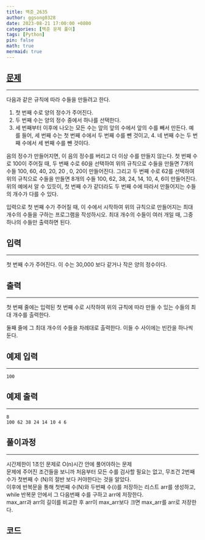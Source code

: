 ```yaml
---
title: 백준_2635
author: ggsong0328
date: 2023-08-21 17:00:00 +0800
categories: [백준 문제 풀이]
tags: [Python]
pin: false
math: true
mermaid: true
---
```


## __[문제](https://www.acmicpc.net/problem/2635)__
***
다음과 같은 규칙에 따라 수들을 만들려고 한다.

1. 첫 번째 수로 양의 정수가 주어진다.
2. 두 번째 수는 양의 정수 중에서 하나를 선택한다.
3. 세 번째부터 이후에 나오는 모든 수는 앞의 앞의 수에서 앞의 수를 빼서 만든다. 예를 들어, 세 번째 수는 첫 번째 수에서 두 번째 수를 뺀 것이고, 4. 네 번째 수는 두 번째 수에서 세 번째 수를 뺀 것이다.

음의 정수가 만들어지면, 이 음의 정수를 버리고 더 이상 수를 만들지 않는다.
첫 번째 수로 100이 주어질 때, 두 번째 수로 60을 선택하여 위의 규칙으로 수들을 만들면 7개의 수들 100, 60, 40, 20, 20 , 0, 20이 만들어진다. 그리고 두 번째 수로 62를 선택하여 위의 규칙으로 수들을 만들면 8개의 수들 100, 62, 38, 24, 14, 10, 4, 6이 만들어진다. 위의 예에서 알 수 있듯이, 첫 번째 수가 같더라도 두 번째 수에 따라서 만들어지는 수들의 개수가 다를 수 있다.

입력으로 첫 번째 수가 주어질 때, 이 수에서 시작하여 위의 규칙으로 만들어지는 최대 개수의 수들을 구하는 프로그램을 작성하시오. 최대 개수의 수들이 여러 개일 때, 그중 하나의 수들만 출력하면 된다.

## __입력__
***
첫 번째 수가 주어진다. 이 수는 30,000 보다 같거나 작은 양의 정수이다.

## __출력__
***
첫 번째 줄에는 입력된 첫 번째 수로 시작하여 위의 규칙에 따라 만들 수 있는 수들의 최대 개수를 출력한다.

둘째 줄에 그 최대 개수의 수들을 차례대로 출력한다. 이들 수 사이에는 빈칸을 하나씩 둔다.

## 예제 입력
***
    100

## 예제 출력
***
    8
    100 62 38 24 14 10 4 6

## __풀이과정__
***
시간제한이 1초인 문제로 O(n)시간 안에 풀어야하는 문제 <br>
문제에 주어진 조건들을 보니까 처음부터 모든 수를 검사할 필요는 없고, 무조건 2번째 수가 첫번째 수 (N)의 절반 보다 커야한다는 것을 알았다.<br>
이후에 반복문을 통해 첫번째 수(N)와 두번째 수(i)를 저장하는 리스트 arr를 생성하고, while 반복문 안에서 그 다음번째 수를 구하고 arr에 저장한다.<br>
max_arr과 arr의 길이를 비교한 후 arr이 max_arr보다 크면 max_arr를 arr로 저장한다.

## __코드__
<script src="https://gist.github.com/ggsong0328/a65bb40b9725e16fcb65e610ff7d6932.js"></script>